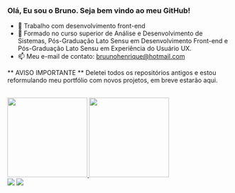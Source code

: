 ### Olá, Eu sou o Bruno. Seja bem vindo ao meu GitHub!

- 🔭 Trabalho com desenvolvimento front-end
- 🌱 Formado no curso superior de Análise e Desenvolvimento de Sistemas, Pós-Graduação Lato Sensu em Desenvolvimento Front-end e Pós-Graduação Lato Sensu em Experiência do Usuário UX.
- 📫 Meu e-mail de contato: bruunohenrique@hotmail.com

** AVISO IMPORTANTE **
Deletei todos os repositórios antigos e estou reformulando meu portfólio com novos projetos, em breve estarão aqui.

<br>
  
<div>
  <a href="https://github.com/brunopigatto">
  <img height="180em" src="https://github-readme-stats.vercel.app/api?username=brunopigatto&show_icons=true&theme=dark&include_all_commits=true&count_private=true"/>
  <img height="180em" src="https://github-readme-stats.vercel.app/api/top-langs/?username=brunopigatto&layout=compact&langs_count=7&theme=dark"/>
</div>
 
<div> 
  <a href = "mailto:bruunohenrique@hotmail.com"><img src="https://img.shields.io/badge/-Gmail-%23333?style=for-the-badge&logo=gmail&logoColor=white" target="_blank"></a>
  <a href="https://www.linkedin.com/in/bruno-henrique-pigatto-0171a1153/" target="_blank"><img src="https://img.shields.io/badge/-LinkedIn-%230077B5?style=for-the-badge&logo=linkedin&logoColor=white" target="_blank"></a> 
</div>
